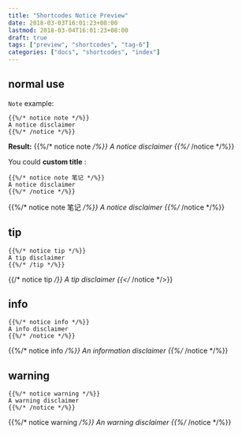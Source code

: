 ```yaml
---
title: "Shortcodes Notice Preview"
date: 2018-03-03T16:01:23+08:00
lastmod: 2018-03-04T16:01:23+08:00
draft: true
tags: ["preview", "shortcodes", "tag-6"]
categories: ["docs", "shortcodes", "index"]
---
```


## normal use
`Note` example:

```shortcode
{{%/* notice note */%}}
A notice disclaimer
{{%/* /notice */%}}
```

**Result:**
{{%/* notice note */%}}
A notice disclaimer
{{%/* /notice */%}}


You could **custom title** :


```shortcode
{{%/* notice note 笔记 */%}}
A notice disclaimer
{{%/* /notice */%}}
```

{{%/* notice note 笔记 */%}}
A notice disclaimer
{{%/* /notice */%}}


## tip

```shortcode
{{%/* notice tip */%}}
A tip disclaimer
{{%/* /tip */%}}
```

{{/* notice tip */}}
A tip disclaimer
{{</* /notice */>}}


## info
```shortcode
{{%/* notice info */%}}
A info disclaimer
{{%/* /notice */%}}
```

{{%/* notice info */%}}
An information disclaimer
{{%/* /notice */%}}

## warning

```shortcode
{{%/* notice warning */%}}
A warning disclaimer
{{%/* /notice */%}}
```

{{%/* notice warning */%}}
An warning disclaimer
{{%/* /notice */%}}
